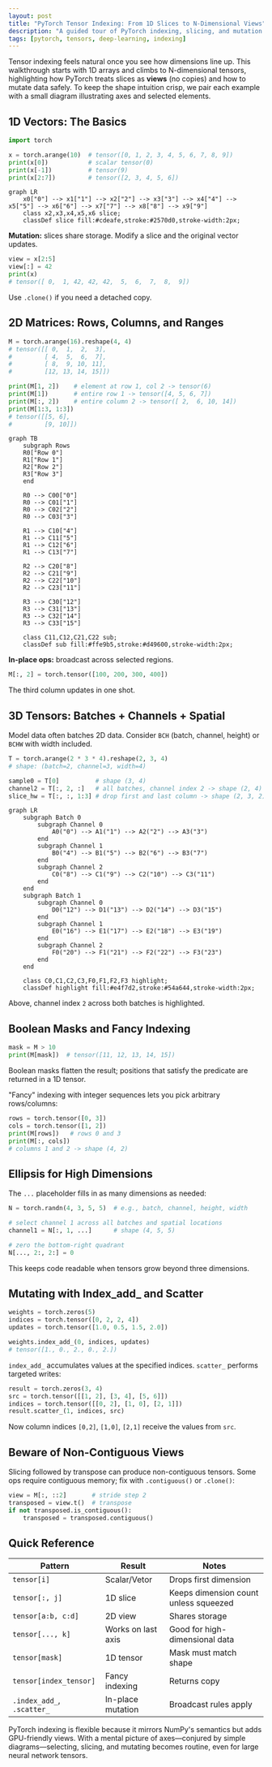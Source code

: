 ```yaml
---
layout: post
title: "PyTorch Tensor Indexing: From 1D Slices to N-Dimensional Views"
description: "A guided tour of PyTorch indexing, slicing, and mutation with visual diagrams to keep shapes straight."
tags: [pytorch, tensors, deep-learning, indexing]
---
```


Tensor indexing feels natural once you see how dimensions line up. This walkthrough starts with 1D arrays and climbs to N-dimensional tensors, highlighting how PyTorch treats slices as **views** (no copies) and how to mutate data safely. To keep the shape intuition crisp, we pair each example with a small diagram illustrating axes and selected elements.

## 1D Vectors: The Basics

```python
import torch

x = torch.arange(10)  # tensor([0, 1, 2, 3, 4, 5, 6, 7, 8, 9])
print(x[0])           # scalar tensor(0)
print(x[-1])          # tensor(9)
print(x[2:7])         # tensor([2, 3, 4, 5, 6])
```

```mermaid
graph LR
    x0["0"] --> x1["1"] --> x2["2"] --> x3["3"] --> x4["4"] --> x5["5"] --> x6["6"] --> x7["7"] --> x8["8"] --> x9["9"]
    class x2,x3,x4,x5,x6 slice;
    classDef slice fill:#cdeafe,stroke:#2570d0,stroke-width:2px;
```

**Mutation:** slices share storage. Modify a slice and the original vector updates.

```python
view = x[2:5]
view[:] = 42
print(x)
# tensor([ 0,  1, 42, 42, 42,  5,  6,  7,  8,  9])
```

Use `.clone()` if you need a detached copy.

## 2D Matrices: Rows, Columns, and Ranges

```python
M = torch.arange(16).reshape(4, 4)
# tensor([[ 0,  1,  2,  3],
#         [ 4,  5,  6,  7],
#         [ 8,  9, 10, 11],
#         [12, 13, 14, 15]])

print(M[1, 2])    # element at row 1, col 2 -> tensor(6)
print(M[1])       # entire row 1 -> tensor([4, 5, 6, 7])
print(M[:, 2])    # entire column 2 -> tensor([ 2,  6, 10, 14])
print(M[1:3, 1:3])
# tensor([[5, 6],
#         [9, 10]])
```

```mermaid
graph TB
    subgraph Rows
    R0["Row 0"]
    R1["Row 1"]
    R2["Row 2"]
    R3["Row 3"]
    end

    R0 --> C00["0"]
    R0 --> C01["1"]
    R0 --> C02["2"]
    R0 --> C03["3"]

    R1 --> C10["4"]
    R1 --> C11["5"]
    R1 --> C12["6"]
    R1 --> C13["7"]

    R2 --> C20["8"]
    R2 --> C21["9"]
    R2 --> C22["10"]
    R2 --> C23["11"]

    R3 --> C30["12"]
    R3 --> C31["13"]
    R3 --> C32["14"]
    R3 --> C33["15"]

    class C11,C12,C21,C22 sub;
    classDef sub fill:#ffe9b5,stroke:#d49600,stroke-width:2px;
```

**In-place ops:** broadcast across selected regions.

```python
M[:, 2] = torch.tensor([100, 200, 300, 400])
```

The third column updates in one shot.

## 3D Tensors: Batches + Channels + Spatial

Model data often batches 2D data. Consider `BCH` (batch, channel, height) or `BCHW` with width included.

```python
T = torch.arange(2 * 3 * 4).reshape(2, 3, 4)
# shape: (batch=2, channel=3, width=4)

sample0 = T[0]          # shape (3, 4)
channel2 = T[:, 2, :]   # all batches, channel index 2 -> shape (2, 4)
slice_hw = T[:, :, 1:3] # drop first and last column -> shape (2, 3, 2)
```

```mermaid
graph LR
    subgraph Batch 0
        subgraph Channel 0
            A0("0") --> A1("1") --> A2("2") --> A3("3")
        end
        subgraph Channel 1
            B0("4") --> B1("5") --> B2("6") --> B3("7")
        end
        subgraph Channel 2
            C0("8") --> C1("9") --> C2("10") --> C3("11")
        end
    end
    subgraph Batch 1
        subgraph Channel 0
            D0("12") --> D1("13") --> D2("14") --> D3("15")
        end
        subgraph Channel 1
            E0("16") --> E1("17") --> E2("18") --> E3("19")
        end
        subgraph Channel 2
            F0("20") --> F1("21") --> F2("22") --> F3("23")
        end
    end

    class C0,C1,C2,C3,F0,F1,F2,F3 highlight;
    classDef highlight fill:#e4f7d2,stroke:#54a644,stroke-width:2px;
```

Above, channel index `2` across both batches is highlighted.

## Boolean Masks and Fancy Indexing

```python
mask = M > 10
print(M[mask])  # tensor([11, 12, 13, 14, 15])
```

Boolean masks flatten the result; positions that satisfy the predicate are returned in a 1D tensor.

"Fancy" indexing with integer sequences lets you pick arbitrary rows/columns:

```python
rows = torch.tensor([0, 3])
cols = torch.tensor([1, 2])
print(M[rows])   # rows 0 and 3
print(M[:, cols])
# columns 1 and 2 -> shape (4, 2)
```

## Ellipsis for High Dimensions

The `...` placeholder fills in as many dimensions as needed:

```python
N = torch.randn(4, 3, 5, 5)  # e.g., batch, channel, height, width

# select channel 1 across all batches and spatial locations
channel1 = N[:, 1, ...]      # shape (4, 5, 5)

# zero the bottom-right quadrant
N[..., 2:, 2:] = 0
```

This keeps code readable when tensors grow beyond three dimensions.

## Mutating with Index_add_ and Scatter

```python
weights = torch.zeros(5)
indices = torch.tensor([0, 2, 2, 4])
updates = torch.tensor([1.0, 0.5, 1.5, 2.0])

weights.index_add_(0, indices, updates)
# tensor([1., 0., 2., 0., 2.])
```

`index_add_` accumulates values at the specified indices. `scatter_` performs targeted writes:

```python
result = torch.zeros(3, 4)
src = torch.tensor([[1, 2], [3, 4], [5, 6]])
indices = torch.tensor([[0, 2], [1, 0], [2, 1]])
result.scatter_(1, indices, src)
```

Now column indices `[0,2]`, `[1,0]`, `[2,1]` receive the values from `src`.

## Beware of Non-Contiguous Views

Slicing followed by transpose can produce non-contiguous tensors. Some ops require contiguous memory; fix with `.contiguous()` or `.clone()`:

```python
view = M[:, ::2]       # stride step 2
transposed = view.t()  # transpose
if not transposed.is_contiguous():
    transposed = transposed.contiguous()
```

## Quick Reference

| Pattern | Result | Notes |
|---------|--------|-------|
| `tensor[i]` | Scalar/Vetor | Drops first dimension |
| `tensor[:, j]` | 1D slice | Keeps dimension count unless squeezed |
| `tensor[a:b, c:d]` | 2D view | Shares storage |
| `tensor[..., k]` | Works on last axis | Good for high-dimensional data |
| `tensor[mask]` | 1D tensor | Mask must match shape |
| `tensor[index_tensor]` | Fancy indexing | Returns copy |
| `.index_add_`, `.scatter_` | In-place mutation | Broadcast rules apply |

PyTorch indexing is flexible because it mirrors NumPy's semantics but adds GPU-friendly views. With a mental picture of axes—conjured by simple diagrams—selecting, slicing, and mutating becomes routine, even for large neural network tensors.
